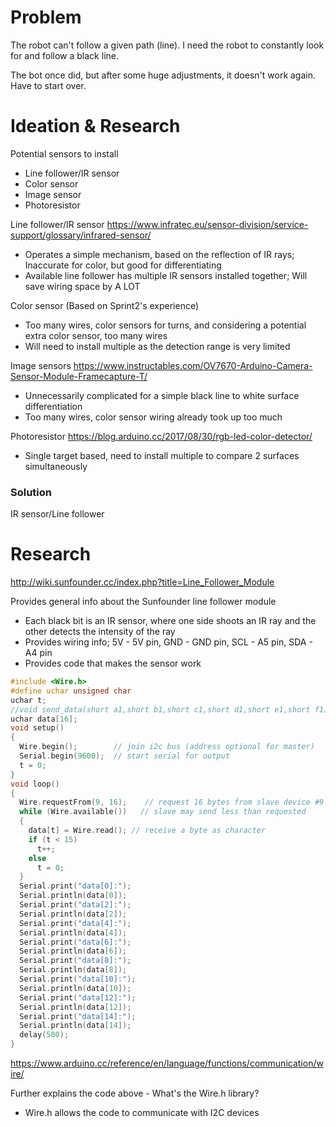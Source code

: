 # Problem
The robot can't follow a given path (line). I need the robot to constantly look for and follow a black line. 

The bot once did, but after some huge adjustments, it doesn't work again. Have to start over. 

# Ideation & Research

Potential sensors to install
- Line follower/IR sensor
- Color sensor
- Image sensor
- Photoresistor

Line follower/IR sensor
https://www.infratec.eu/sensor-division/service-support/glossary/infrared-sensor/

- Operates a simple mechanism, based on the reflection of IR rays; Inaccurate for color, but good for differentiating
- Available line follower has multiple IR sensors installed together; Will save wiring space by A LOT

Color sensor
(Based on Sprint2's experience)

- Too many wires, color sensors for turns, and considering a potential extra color sensor, too many wires
- Will need to install multiple as the detection range is very limited

Image sensors
https://www.instructables.com/OV7670-Arduino-Camera-Sensor-Module-Framecapture-T/

- Unnecessarily complicated for a simple black line to white surface differentiation
- Too many wires, color sensor wiring already took up too much

Photoresistor
https://blog.arduino.cc/2017/08/30/rgb-led-color-detector/

- Single target based, need to install multiple to compare 2 surfaces simultaneously

### Solution
IR sensor/Line follower

# Research
http://wiki.sunfounder.cc/index.php?title=Line_Follower_Module

Provides general info about the Sunfounder line follower module
- Each black bit is an IR sensor, where one side shoots an IR ray and the other detects the intensity of the ray
- Provides wiring info; 5V - 5V pin, GND - GND pin, SCL - A5 pin, SDA - A4 pin
- Provides code that makes the sensor work

``` C++
#include <Wire.h>
#define uchar unsigned char
uchar t;
//void send_data(short a1,short b1,short c1,short d1,short e1,short f1);
uchar data[16];
void setup()
{
  Wire.begin();        // join i2c bus (address optional for master)
  Serial.begin(9600);  // start serial for output
  t = 0;
}
void loop()
{
  Wire.requestFrom(9, 16);    // request 16 bytes from slave device #9
  while (Wire.available())   // slave may send less than requested
  {
    data[t] = Wire.read(); // receive a byte as character
    if (t < 15)
      t++;
    else
      t = 0;
  }
  Serial.print("data[0]:");
  Serial.println(data[0]);
  Serial.print("data[2]:");
  Serial.println(data[2]);
  Serial.print("data[4]:");
  Serial.println(data[4]);
  Serial.print("data[6]:");
  Serial.println(data[6]);
  Serial.print("data[8]:");
  Serial.println(data[8]);
  Serial.print("data[10]:");
  Serial.println(data[10]);
  Serial.print("data[12]:");
  Serial.println(data[12]);
  Serial.print("data[14]:");
  Serial.println(data[14]);
  delay(500);
}
```

https://www.arduino.cc/reference/en/language/functions/communication/wire/

Further explains the code above - What's the Wire.h library?

- Wire.h allows the code to communicate with I2C devices
